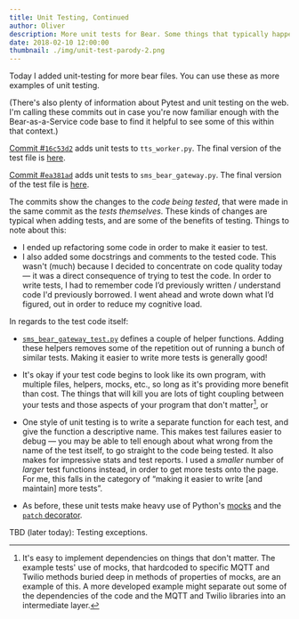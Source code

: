 ```yaml
---
title: Unit Testing, Continued
author: Oliver
description: More unit tests for Bear. Some things that typically happen to your code when you add unit tests. Testing exceptions (TBD).
date: 2018-02-10 12:00:00
thumbnail: ./img/unit-test-parody-2.png
---
```


Today I added unit-testing for more bear files. You can use these as more examples of unit testing. 

(There's also plenty of information about Pytest and unit testing on the web. I'm calling these commits out in case you're now familiar enough with the Bear-as-a-Service code base to find it helpful to see some of this within that context.)

[Commit #`16c53d2`](https://github.com/olinlibrary/bear-as-a-service/commit/16c53d2) adds unit tests to  `tts_worker.py`. The final version of the test file is [here](https://github.com/olinlibrary/bear-as-a-service/blob/master/tests/tts_worker_test.py).

[Commit #`ea381ad`](https://github.com/olinlibrary/bear-as-a-service/commit/ea381ad) adds unit tests to `sms_bear_gateway.py`. The final version of the test file is [here](https://github.com/olinlibrary/bear-as-a-service/blob/master/tests/sms_bear_gateway_test.py).

The commits show the changes to the *code being tested*, that were made in the same commit as the *tests themselves*. These kinds of changes are typical when adding tests, and are some of the benefits of testing. Things to note about this:

* I ended up refactoring some code in order to make it easier to test.
* I also added some docstrings and comments to the tested code. This wasn't (much) because I decided to concentrate on code quality today — it was a direct consequence of trying to test the code. In order to write tests, I had to remember code I’d previously written / understand code I'd previously borrowed. I went ahead and wrote down what I’d figured, out in order to reduce my cognitive load.

In regards to the test code itself:

*  [`sms_bear_gateway_test.py`](https://github.com/olinlibrary/bear-as-a-service/blob/master/tests/sms_bear_gateway_test.py) defines a couple of helper functions. Adding these helpers removes some of the repetition out of running a bunch of similar tests. Making it easier to write more tests is generally good!
* It's okay if your test code begins to look like its own program, with multiple files, helpers, mocks, etc., so long as it's providing more benefit than cost. The things that will kill you are lots of tight coupling between your tests and those aspects of your program that don't matter[^1], or


* One style of unit testing is to write a separate function for each test, and give the function a descriptive name. This makes test failures easier to debug — you may be able to tell enough about what wrong from the name of the test itself, to go straight to the code being tested. It also makes for impressive stats and test reports. I used a *smaller* number of *larger* test functions instead, in order to get more tests onto the page. For me, this falls in the category of “making it easier to write [and maintain] more tests”.
* As before, these unit tests make heavy use of Python's [mocks](https://docs.python.org/3/library/unittest.mock.html) and the [`patch` decorator](https://docs.python.org/3/library/unittest.mock.html#the-patchers).

TBD (later today): Testing exceptions.

[^1]: It's easy to implement dependencies on things that don't matter. The example tests' use of mocks, that hardcoded to specific MQTT and Twilio methods buried deep in methods of properties of mocks, are an example of this. A more developed example might separate out some of the dependencies of the code and the MQTT and Twilio libraries into an intermediate layer.